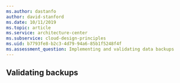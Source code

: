 ```yaml
---
ms.author: dastanfo
author: david-stanford
ms.date: 10/11/2019
ms.topic: article
ms.service: architecture-center
ms.subservice: cloud-design-principles
ms.uid: b7793fe8-b2c3-4d79-94a6-85b1f5248f4f
ms.assessment_question: Implementing and validating data backups
---
```

## Validating backups


